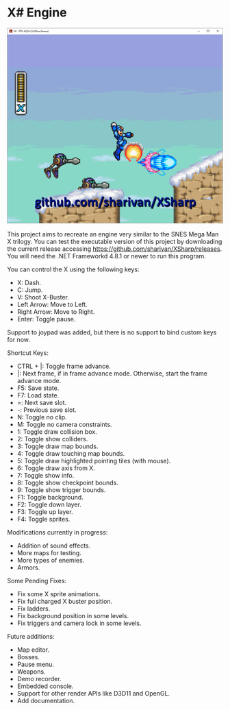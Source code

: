 # **X# Engine**

![](XSharp.png)

This project aims to recreate an engine very similar to the SNES Mega Man X trilogy. You can test the executable version of this project by downloading the current release accessing https://github.com/sharivan/XSharp/releases. You will need the .NET Frameworkd 4.8.1 or newer to run this program.

You can control the X using the following keys:

  - X: Dash.
  - C: Jump.
  - V: Shoot X-Buster.
  - Left Arrow: Move to Left.
  - Right Arrow: Move to Right.
  - Enter: Toggle pause.

Support to joypad was added, but there is no support to bind custom keys for now.

Shortcut Keys:

  - CTRL + |: Toggle frame advance.
  - |: Next frame, if in frame advance mode. Otherwise, start the frame advance mode.
  - F5: Save state.
  - F7: Load state.
  - =: Next save slot.
  - -: Previous save slot.
  - N: Toggle no clip.
  - M: Toggle no camera constraints.
  - 1: Toggle draw collision box.
  - 2: Toggle show colliders.
  - 3: Toggle draw map bounds.
  - 4: Toggle draw touching map bounds.
  - 5: Toggle draw highlighted pointing tiles (with mouse).
  - 6: Toggle draw axis from X.
  - 7: Toggle show info.
  - 8: Toggle show checkpoint bounds.
  - 9: Toggle show trigger bounds.
  - F1: Toggle background.
  - F2: Toggle down layer.
  - F3: Toggle up layer.
  - F4: Toggle sprites.

Modifications currently in progress:

- Addition of sound effects.
- More maps for testing.
- More types of enemies.
- Armors.

Some Pending Fixes:

- Fix some X sprite animations.
- Fix full charged X buster position.
- Fix ladders.
- Fix background position in some levels.
- Fix triggers and camera lock in some levels.

Future additions:

- Map editor.
- Bosses.
- Pause menu.
- Weapons.
- Demo recorder.
- Embedded console.
- Support for other render APIs like D3D11 and OpenGL.
- Add documentation.
